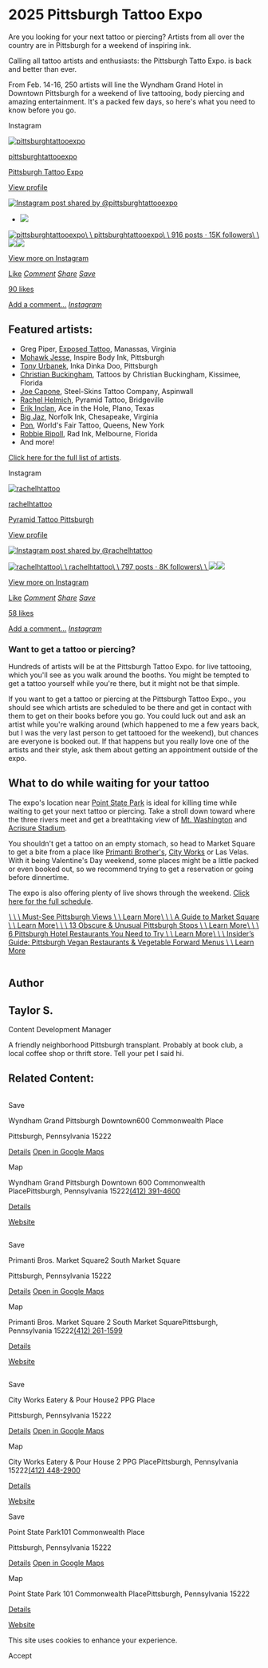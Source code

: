 # 2025 Pittsburgh Tattoo Expo

Are you looking for your next tattoo or piercing? Artists from all over the country are in Pittsburgh for a weekend of inspiring ink.

Calling all tattoo artists and enthusiasts: the Pittsburgh Tatto Expo. is back and better than ever.

From Feb. 14-16, 250 artists will line the Wyndham Grand Hotel in Downtown Pittsburgh for a weekend of live tattooing, body piercing and amazing entertainment. It's a packed few days, so here's what you need to know before you go.

Instagram

[![pittsburghtattooexpo](https://scontent-lax3-2.cdninstagram.com/v/t51.2885-19/523029502_18378213730134939_1930545201645613322_n.jpg?stp=dst-jpg_s150x150_tt6&efg=eyJ2ZW5jb2RlX3RhZyI6InByb2ZpbGVfcGljLmRqYW5nby4xMDgwLmMyIn0&_nc_ht=scontent-lax3-2.cdninstagram.com&_nc_cat=103&_nc_oc=Q6cZ2QE6SpMLpMJjHnW2PA9HqBVKqTYPJmdArAP7fJRwWODHo8izSGlU5rtATpv3Up0ge-I&_nc_ohc=FlTZjqaGpvgQ7kNvwG7MudW&_nc_gid=NsQszYETlKhSmdufHhl_Mw&edm=APs17CUBAAAA&ccb=7-5&oh=00_Affard3Oa0fLq4sKn1VMxVQBg0LFoAPhf8hd2sl2KCilIQ&oe=68EB09A0&_nc_sid=10d13b)](https://www.instagram.com/pittsburghtattooexpo/?utm_source=ig_embed&ig_rid=5462f9f3-d6a3-47a4-bde5-dcd449f7ce88)

[pittsburghtattooexpo](https://www.instagram.com/pittsburghtattooexpo/?utm_source=ig_embed&ig_rid=5462f9f3-d6a3-47a4-bde5-dcd449f7ce88)

[Pittsburgh Tattoo Expo](https://www.instagram.com/explore/locations/1233637203342535/pittsburgh-tattoo-expo/?utm_source=ig_embed&ig_rid=5462f9f3-d6a3-47a4-bde5-dcd449f7ce88)

[View profile](https://www.instagram.com/pittsburghtattooexpo/?utm_source=ig_embed&ig_rid=5462f9f3-d6a3-47a4-bde5-dcd449f7ce88)

[![Instagram post shared by @pittsburghtattooexpo](https://scontent-lax3-2.cdninstagram.com/v/t51.2885-15/479169165_18359038042134939_1985938315627332569_n.jpg?stp=dst-jpg_e15_fr_p1080x1080_tt6&_nc_ht=scontent-lax3-2.cdninstagram.com&_nc_cat=103&_nc_oc=Q6cZ2QE6SpMLpMJjHnW2PA9HqBVKqTYPJmdArAP7fJRwWODHo8izSGlU5rtATpv3Up0ge-I&_nc_ohc=fQA65r0tGLsQ7kNvwGXOUfh&_nc_gid=NsQszYETlKhSmdufHhl_Mw&edm=APs17CUBAAAA&ccb=7-5&oh=00_AfcTfrkXNCLG13g2sFNb5-anQ2z6tTByI1Ld65boBldbxg&oe=68EB2170&_nc_sid=10d13b)](https://www.instagram.com/p/DGBsdJFSCjY/?utm_source=ig_embed&ig_rid=5462f9f3-d6a3-47a4-bde5-dcd449f7ce88)

- ![](https://scontent-lax3-2.cdninstagram.com/v/t51.2885-15/479169165_18359038042134939_1985938315627332569_n.jpg?stp=dst-jpg_e15_fr_p1080x1080_tt6&_nc_ht=scontent-lax3-2.cdninstagram.com&_nc_cat=103&_nc_oc=Q6cZ2QE6SpMLpMJjHnW2PA9HqBVKqTYPJmdArAP7fJRwWODHo8izSGlU5rtATpv3Up0ge-I&_nc_ohc=fQA65r0tGLsQ7kNvwGXOUfh&_nc_gid=NsQszYETlKhSmdufHhl_Mw&edm=APs17CUBAAAA&ccb=7-5&oh=00_AfcTfrkXNCLG13g2sFNb5-anQ2z6tTByI1Ld65boBldbxg&oe=68EB2170&_nc_sid=10d13b)


[![pittsburghtattooexpo](https://scontent-lax3-2.cdninstagram.com/v/t51.2885-19/523029502_18378213730134939_1930545201645613322_n.jpg?stp=dst-jpg_s150x150_tt6&efg=eyJ2ZW5jb2RlX3RhZyI6InByb2ZpbGVfcGljLmRqYW5nby4xMDgwLmMyIn0&_nc_ht=scontent-lax3-2.cdninstagram.com&_nc_cat=103&_nc_oc=Q6cZ2QE6SpMLpMJjHnW2PA9HqBVKqTYPJmdArAP7fJRwWODHo8izSGlU5rtATpv3Up0ge-I&_nc_ohc=FlTZjqaGpvgQ7kNvwG7MudW&_nc_gid=NsQszYETlKhSmdufHhl_Mw&edm=APs17CUBAAAA&ccb=7-5&oh=00_Affard3Oa0fLq4sKn1VMxVQBg0LFoAPhf8hd2sl2KCilIQ&oe=68EB09A0&_nc_sid=10d13b)\\
\\
pittsburghtattooexpo\\
\\
916 posts · 15K followers\\
\\
![](https://scontent-lax3-2.cdninstagram.com/v/t51.2885-15/554883372_18386126611134939_6100292513198608944_n.jpg?stp=dst-jpg_e35_s240x240_tt6&efg=eyJ2ZW5jb2RlX3RhZyI6ImltYWdlX3VybGdlbi4xMDgweDEwODAuc2RyLmY4Mjc4Ny5kZWZhdWx0X2ltYWdlLmMyIn0&_nc_ht=scontent-lax3-2.cdninstagram.com&_nc_cat=103&_nc_oc=Q6cZ2QE6SpMLpMJjHnW2PA9HqBVKqTYPJmdArAP7fJRwWODHo8izSGlU5rtATpv3Up0ge-I&_nc_ohc=b9Z8zxHsd-QQ7kNvwGXZzat&_nc_gid=NsQszYETlKhSmdufHhl_Mw&edm=APs17CUBAAAA&ccb=7-5&oh=00_Affu1o6XbJGwnjSsFL1_O1pb0ns4zX9mm4O_0C9eFB2LAg&oe=68EB0EF4&_nc_sid=10d13b)![](https://scontent-lax3-2.cdninstagram.com/v/t51.2885-15/541927625_18383206618134939_4785896088626135123_n.jpg?stp=c0.73.1310.1310a_dst-jpg_e35_s240x240_tt6&efg=eyJ2ZW5jb2RlX3RhZyI6ImltYWdlX3VybGdlbi4xMzEweDE0NTcuc2RyLmY4Mjc4Ny5kZWZhdWx0X2ltYWdlLmMyIn0&_nc_ht=scontent-lax3-2.cdninstagram.com&_nc_cat=103&_nc_oc=Q6cZ2QE6SpMLpMJjHnW2PA9HqBVKqTYPJmdArAP7fJRwWODHo8izSGlU5rtATpv3Up0ge-I&_nc_ohc=RY-KSTlTNAAQ7kNvwGtyC2D&_nc_gid=NsQszYETlKhSmdufHhl_Mw&edm=APs17CUBAAAA&ccb=7-5&oh=00_AfeNCt4SBE5dlbzz4TJLMlE__go1gyXfR6szitj1s658Yg&oe=68EB0A41&_nc_sid=10d13b)](https://www.instagram.com/pittsburghtattooexpo/?utm_source=ig_embed&ig_rid=5462f9f3-d6a3-47a4-bde5-dcd449f7ce88)

[View more on Instagram](https://www.instagram.com/pittsburghtattooexpo/?utm_source=ig_embed&ig_rid=5462f9f3-d6a3-47a4-bde5-dcd449f7ce88)

[Like](https://www.instagram.com/p/DGBsdJFSCjY/?utm_source=ig_embed&ig_rid=5462f9f3-d6a3-47a4-bde5-dcd449f7ce88) [_Comment_](https://www.instagram.com/p/DGBsdJFSCjY/?utm_source=ig_embed&ig_rid=5462f9f3-d6a3-47a4-bde5-dcd449f7ce88) [_Share_](https://www.instagram.com/p/DGBsdJFSCjY/?utm_source=ig_embed&ig_rid=5462f9f3-d6a3-47a4-bde5-dcd449f7ce88) [_Save_](https://www.instagram.com/p/DGBsdJFSCjY/?utm_source=ig_embed&ig_rid=5462f9f3-d6a3-47a4-bde5-dcd449f7ce88)

[90 likes](https://www.instagram.com/p/DGBsdJFSCjY/?utm_source=ig_embed&ig_rid=5462f9f3-d6a3-47a4-bde5-dcd449f7ce88)

[Add a comment...](https://www.instagram.com/p/DGBsdJFSCjY/?utm_source=ig_embed&ig_rid=5462f9f3-d6a3-47a4-bde5-dcd449f7ce88) [_Instagram_](https://www.instagram.com/p/DGBsdJFSCjY/?utm_source=ig_embed&ig_rid=5462f9f3-d6a3-47a4-bde5-dcd449f7ce88)

## Featured artists:

- Greg Piper, [Exposed Tattoo](https://www.exposedtattoo.com/), Manassas, Virginia
- [Mohawk Jesse](https://www.instagram.com/mohawkjessetattoos/), Inspire Body Ink, Pittsburgh
- [Tony Urbanek](https://www.instagram.com/tonyurbanek/), Inka Dinka Doo, Pittsburgh
- [Christian Buckingham](https://www.instagram.com/christianbuckingham/), Tattoos by Christian Buckingham, Kissimee, Florida
- [Joe Capone](https://www.instagram.com/joecapone412/), Steel-Skins Tattoo Company, Aspinwall
- [Rachel Helmich](https://www.instagram.com/rachelhtattoo/), Pyramid Tattoo, Bridgeville
- [Erik Inclan](https://www.instagram.com/aceinthehole_tattoo/), Ace in the Hole, Plano, Texas
- [Big Jaz](https://www.instagram.com/bigdaddyjaz/), Norfolk Ink, Chesapeake, Virginia
- [Pon](https://www.instagram.com/ponnyc/?hl=en), World's Fair Tattoo, Queens, New York
- [Robbie Ripoll](https://www.instagram.com/robbieripoll/), Rad Ink, Melbourne, Florida
- And more!

[Click here for the full list of artists](https://pittsburghtattooexpo.com/artists.php).

Instagram

[![rachelhtattoo](https://scontent-lax3-1.cdninstagram.com/v/t51.2885-19/316400701_1097751324156020_850120415465343415_n.jpg?stp=dst-jpg_s150x150_tt6&efg=eyJ2ZW5jb2RlX3RhZyI6InByb2ZpbGVfcGljLmRqYW5nby4xMDgwLmMyIn0&_nc_ht=scontent-lax3-1.cdninstagram.com&_nc_cat=108&_nc_oc=Q6cZ2QF5jGSLnvbBaq0s5bOF2km7FImJXnJ5LRYKBSgZqp_R_eI413-fPaZX3A5nr0BKf_k&_nc_ohc=q_fKd790lCMQ7kNvwFcJQT4&_nc_gid=GSePthh68MZYbQYLGwsTiQ&edm=APs17CUBAAAA&ccb=7-5&oh=00_AfeWbxxdDaeJ4PUK1G8BkMZEQwpWAziCbNHNNyQ2FHriPQ&oe=68EB2761&_nc_sid=10d13b)](https://www.instagram.com/stories/rachelhtattoo/?utm_source=ig_embed&ig_rid=21e209bb-7406-4f60-930f-63e6a44ef83f)

[rachelhtattoo](https://www.instagram.com/rachelhtattoo/?utm_source=ig_embed&ig_rid=21e209bb-7406-4f60-930f-63e6a44ef83f)

[Pyramid Tattoo Pittsburgh](https://www.instagram.com/explore/locations/1026298600/pyramid-tattoo-pittsburgh/?utm_source=ig_embed&ig_rid=21e209bb-7406-4f60-930f-63e6a44ef83f)

[View profile](https://www.instagram.com/rachelhtattoo/?utm_source=ig_embed&ig_rid=21e209bb-7406-4f60-930f-63e6a44ef83f)

[![Instagram post shared by @rachelhtattoo](https://scontent-lax3-1.cdninstagram.com/v/t51.29350-15/464892879_516279731248581_3551018692066910411_n.jpg?stp=dst-jpg_e35_p1080x1080_tt6&_nc_ht=scontent-lax3-1.cdninstagram.com&_nc_cat=109&_nc_oc=Q6cZ2QF5jGSLnvbBaq0s5bOF2km7FImJXnJ5LRYKBSgZqp_R_eI413-fPaZX3A5nr0BKf_k&_nc_ohc=UKi7BSeV9rYQ7kNvwGmZF0m&_nc_gid=GSePthh68MZYbQYLGwsTiQ&edm=APs17CUBAAAA&ccb=7-5&oh=00_AffBL03k89NJtD6L3K_pLk_9G_ypMmQNr2yOLhKH-xekCw&oe=68EB018C&_nc_sid=10d13b)](https://www.instagram.com/p/DBtcC6AxD_z/?utm_source=ig_embed&ig_rid=21e209bb-7406-4f60-930f-63e6a44ef83f)

[![rachelhtattoo](https://scontent-lax3-1.cdninstagram.com/v/t51.2885-19/316400701_1097751324156020_850120415465343415_n.jpg?stp=dst-jpg_s150x150_tt6&efg=eyJ2ZW5jb2RlX3RhZyI6InByb2ZpbGVfcGljLmRqYW5nby4xMDgwLmMyIn0&_nc_ht=scontent-lax3-1.cdninstagram.com&_nc_cat=108&_nc_oc=Q6cZ2QF5jGSLnvbBaq0s5bOF2km7FImJXnJ5LRYKBSgZqp_R_eI413-fPaZX3A5nr0BKf_k&_nc_ohc=q_fKd790lCMQ7kNvwFcJQT4&_nc_gid=GSePthh68MZYbQYLGwsTiQ&edm=APs17CUBAAAA&ccb=7-5&oh=00_AfeWbxxdDaeJ4PUK1G8BkMZEQwpWAziCbNHNNyQ2FHriPQ&oe=68EB2761&_nc_sid=10d13b)\\
\\
rachelhtattoo\\
\\
797 posts · 8K followers\\
\\
![](https://scontent-lax3-2.cdninstagram.com/v/t51.2885-15/484988162_18494753155044144_5370622111019936785_n.jpg?stp=c0.292.750.750a_dst-jpg_e15_s240x240_tt6&efg=eyJ2ZW5jb2RlX3RhZyI6ImltYWdlX3VybGdlbi43NTB4MTMzNC5zZHIuZjc1NzYxLmRlZmF1bHRfY292ZXJfZnJhbWUuYzIifQ&_nc_ht=scontent-lax3-2.cdninstagram.com&_nc_cat=100&_nc_oc=Q6cZ2QF5jGSLnvbBaq0s5bOF2km7FImJXnJ5LRYKBSgZqp_R_eI413-fPaZX3A5nr0BKf_k&_nc_ohc=y8jdKWXd7uUQ7kNvwEghHZP&_nc_gid=GSePthh68MZYbQYLGwsTiQ&edm=APs17CUBAAAA&ccb=7-5&oh=00_AfecpasxkT9WCTDpaTcn_tngEf1iz639bT9--WRMzJnbrA&oe=68EB01C8&_nc_sid=10d13b)![](https://scontent-lax3-2.cdninstagram.com/v/t51.2885-15/472827004_18482168008044144_9033592626775452127_n.jpg?stp=c0.280.720.720a_dst-jpg_e15_s240x240_tt6&efg=eyJ2ZW5jb2RlX3RhZyI6ImltYWdlX3VybGdlbi43MjB4MTI4MC5zZHIuZjc1NzYxLmRlZmF1bHRfY292ZXJfZnJhbWUuYzIifQ&_nc_ht=scontent-lax3-2.cdninstagram.com&_nc_cat=100&_nc_oc=Q6cZ2QF5jGSLnvbBaq0s5bOF2km7FImJXnJ5LRYKBSgZqp_R_eI413-fPaZX3A5nr0BKf_k&_nc_ohc=mjD6kY5hXsoQ7kNvwGdzawF&_nc_gid=GSePthh68MZYbQYLGwsTiQ&edm=APs17CUBAAAA&ccb=7-5&oh=00_AfdqJ79e9135qkqOMgd5_v-dR9BB9G71eh4YhKP7z-r_eg&oe=68EB2424&_nc_sid=10d13b)](https://www.instagram.com/rachelhtattoo/?utm_source=ig_embed&ig_rid=21e209bb-7406-4f60-930f-63e6a44ef83f)

[View more on Instagram](https://www.instagram.com/rachelhtattoo/?utm_source=ig_embed&ig_rid=21e209bb-7406-4f60-930f-63e6a44ef83f)

[Like](https://www.instagram.com/p/DBtcC6AxD_z/?utm_source=ig_embed&ig_rid=21e209bb-7406-4f60-930f-63e6a44ef83f) [_Comment_](https://www.instagram.com/p/DBtcC6AxD_z/?utm_source=ig_embed&ig_rid=21e209bb-7406-4f60-930f-63e6a44ef83f) [_Share_](https://www.instagram.com/p/DBtcC6AxD_z/?utm_source=ig_embed&ig_rid=21e209bb-7406-4f60-930f-63e6a44ef83f) [_Save_](https://www.instagram.com/p/DBtcC6AxD_z/?utm_source=ig_embed&ig_rid=21e209bb-7406-4f60-930f-63e6a44ef83f)

[58 likes](https://www.instagram.com/p/DBtcC6AxD_z/?utm_source=ig_embed&ig_rid=21e209bb-7406-4f60-930f-63e6a44ef83f)

[Add a comment...](https://www.instagram.com/p/DBtcC6AxD_z/?utm_source=ig_embed&ig_rid=21e209bb-7406-4f60-930f-63e6a44ef83f) [_Instagram_](https://www.instagram.com/p/DBtcC6AxD_z/?utm_source=ig_embed&ig_rid=21e209bb-7406-4f60-930f-63e6a44ef83f)

### **Want to get a tattoo or piercing?**

Hundreds of artists will be at the Pittsburgh Tattoo Expo. for live tattooing, which you'll see as you walk around the booths. You might be tempted to get a tattoo yourself while you're there, but it might not be that simple.

If you want to get a tattoo or piercing at the Pittsburgh Tattoo Expo., you should see which artists are scheduled to be there and get in contact with them to get on their books before you go. You could luck out and ask an artist while you're walking around (which happened to me a few years back, but I was the very last person to get tattooed for the weekend), but chances are everyone is booked out. If that happens but you really love one of the artists and their style, ask them about getting an appointment outside of the expo.

## What to do while waiting for your tattoo

The expo's location near [Point State Park](https://www.visitpittsburgh.com/directory/point-state-park/) is ideal for killing time while waiting to get your next tattoo or piercing. Take a stroll down toward where the three rivers meet and get a breathtaking view of [Mt. Washington](https://www.visitpittsburgh.com/blog/mt-washington-more-than-a-great-view/) and [Acrisure Stadium](https://www.visitpittsburgh.com/blog/guide-to-acrisure-stadium-for-steelers-fans/).

You shouldn't get a tattoo on an empty stomach, so head to Market Square to get a bite from a place like [Primanti Brother's](https://www.visitpittsburgh.com/directory/primanti-bros/), [City Works](https://www.visitpittsburgh.com/directory/city-works-eatery-pour-house/) or Las Velas. With it being Valentine's Day weekend, some places might be a little packed or even booked out, so we recommend trying to get a reservation or going before dinnertime.

The expo is also offering plenty of live shows through the weekend. [Click here for the full schedule](https://pittsburghtattooexpo.com/eventschedule.php).

[![](data:image/svg+xml;charset=utf-8,%3Csvg%20xmlns%3D%27http%3A%2F%2Fwww.w3.org%2F2000%2Fsvg%27%20width%3D%271%27%20height%3D%271%27%20style%3D%27background%3Atransparent%27%2F%3E)\\
\\
\\
Must-See Pittsburgh Views \\
\\
Learn More](https://www.visitpittsburgh.com/blog/must-see-pittsburgh-views/)[![](data:image/svg+xml;charset=utf-8,%3Csvg%20xmlns%3D%27http%3A%2F%2Fwww.w3.org%2F2000%2Fsvg%27%20width%3D%271%27%20height%3D%271%27%20style%3D%27background%3Atransparent%27%2F%3E)\\
\\
\\
A Guide to Market Square \\
\\
Learn More](https://www.visitpittsburgh.com/blog/a-guide-to-market-square/)[![](data:image/svg+xml;charset=utf-8,%3Csvg%20xmlns%3D%27http%3A%2F%2Fwww.w3.org%2F2000%2Fsvg%27%20width%3D%271%27%20height%3D%271%27%20style%3D%27background%3Atransparent%27%2F%3E)\\
\\
\\
13 Obscure & Unusual Pittsburgh Stops \\
\\
Learn More](https://www.visitpittsburgh.com/blog/weird-pittsburgh/)[![](data:image/svg+xml;charset=utf-8,%3Csvg%20xmlns%3D%27http%3A%2F%2Fwww.w3.org%2F2000%2Fsvg%27%20width%3D%271%27%20height%3D%271%27%20style%3D%27background%3Atransparent%27%2F%3E)\\
\\
\\
6 Pittsburgh Hotel Restaurants You Need to Try \\
\\
Learn More](https://www.visitpittsburgh.com/blog/5-hotel-restaurants-you-need-to-try/)[![](data:image/svg+xml;charset=utf-8,%3Csvg%20xmlns%3D%27http%3A%2F%2Fwww.w3.org%2F2000%2Fsvg%27%20width%3D%271%27%20height%3D%271%27%20style%3D%27background%3Atransparent%27%2F%3E)\\
\\
\\
Insider’s Guide: Pittsburgh Vegan Restaurants & Vegetable Forward Menus \\
\\
Learn More](https://www.visitpittsburgh.com/blog/pittsburgh-vegan-restaurants/)

![Taylor S.](data:image/svg+xml;charset=utf-8,%3Csvg%20xmlns%3D%27http%3A%2F%2Fwww.w3.org%2F2000%2Fsvg%27%20width%3D%271%27%20height%3D%271%27%20style%3D%27background%3Atransparent%27%2F%3E)

## Author

## Taylor S.

Content Development Manager

A friendly neighborhood Pittsburgh transplant.
Probably at book club, a local coffee shop or thrift store. Tell your pet I said hi.

## Related Content:

[![](data:image/svg+xml;charset=utf-8,%3Csvg%20xmlns%3D%27http%3A%2F%2Fwww.w3.org%2F2000%2Fsvg%27%20width%3D%271%27%20height%3D%271%27%20style%3D%27background%3Atransparent%27%2F%3E)](https://www.visitpittsburgh.com/directory/wyndham-grand-pittsburgh-downtown/)

Save

Wyndham Grand Pittsburgh Downtown600 Commonwealth Place

Pittsburgh, Pennsylvania 15222

[Details](https://www.visitpittsburgh.com/directory/wyndham-grand-pittsburgh-downtown/) [Open in Google Maps](http://maps.google.com/?q=600%20Commonwealth%20Place%0APittsburgh%2C%20Pennsylvania%2015222%0A)

Map

Wyndham Grand Pittsburgh Downtown
600 Commonwealth PlacePittsburgh, Pennsylvania 15222[(412) 391-4600](tel:+1-412-391-4600)

[Details](https://www.visitpittsburgh.com/directory/wyndham-grand-pittsburgh-downtown/)

[Website](http://www.wyndhamgrandpittsburgh.com/)

[![](data:image/svg+xml;charset=utf-8,%3Csvg%20xmlns%3D%27http%3A%2F%2Fwww.w3.org%2F2000%2Fsvg%27%20width%3D%271%27%20height%3D%271%27%20style%3D%27background%3Atransparent%27%2F%3E)](https://www.visitpittsburgh.com/directory/primanti-bros-market-square/)

Save

Primanti Bros. Market Square2 South Market Square

Pittsburgh, Pennsylvania 15222

[Details](https://www.visitpittsburgh.com/directory/primanti-bros-market-square/) [Open in Google Maps](http://maps.google.com/?q=2%20South%20Market%20Square%0APittsburgh%2C%20Pennsylvania%2015222%0A)

Map

Primanti Bros. Market Square
2 South Market SquarePittsburgh, Pennsylvania 15222[(412) 261-1599](tel:+1-412-261-1599)

[Details](https://www.visitpittsburgh.com/directory/primanti-bros-market-square/)

[Website](http://www.primantibros.com/)

[![](data:image/svg+xml;charset=utf-8,%3Csvg%20xmlns%3D%27http%3A%2F%2Fwww.w3.org%2F2000%2Fsvg%27%20width%3D%271%27%20height%3D%271%27%20style%3D%27background%3Atransparent%27%2F%3E)](https://www.visitpittsburgh.com/directory/city-works-eatery-pour-house/)

Save

City Works Eatery & Pour House2 PPG Place

Pittsburgh, Pennsylvania 15222

[Details](https://www.visitpittsburgh.com/directory/city-works-eatery-pour-house/) [Open in Google Maps](http://maps.google.com/?q=2%20PPG%20Place%0APittsburgh%2C%20Pennsylvania%2015222%0A)

Map

City Works Eatery & Pour House
2 PPG PlacePittsburgh, Pennsylvania 15222[(412) 448-2900](tel:+1-412-448-2900)

[Details](https://www.visitpittsburgh.com/directory/city-works-eatery-pour-house/)

[Website](http://www.cityworksrestaurant.com/pittsburgh)

Save

Point State Park101 Commonwealth Place

Pittsburgh, Pennsylvania 15222

[Details](https://www.visitpittsburgh.com/directory/point-state-park/) [Open in Google Maps](http://maps.google.com/?q=101%20Commonwealth%20Place%0APittsburgh%2C%20Pennsylvania%2015222%0A)

Map

Point State Park
101 Commonwealth PlacePittsburgh, Pennsylvania 15222

[Details](https://www.visitpittsburgh.com/directory/point-state-park/)

[Website](http://www.dcnr.state.pa.us/stateparks/findapark/point/index.htm)

This site uses cookies to enhance your experience.



Accept
